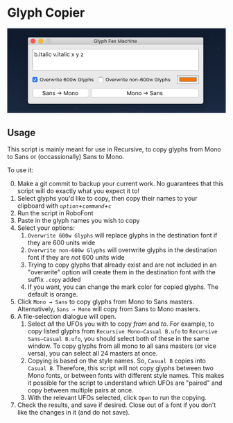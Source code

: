 # Glyph Copier

![](assets/2019-11-21-13-10-07.png)

## Usage

This script is mainly meant for use in Recursive, to copy glyphs from Mono to Sans or (occassionally) Sans to Mono.

To use it:

0. Make a git commit to backup your current work. No guarantees that this script will do exactly what you expect it to!
1. Select glyphs you'd like to copy, then copy their names to your clipboard with *`option`+`command`+`c`*
2. Run the script in RoboFont
3. Paste in the glyph names you wish to copy
4. Select your options: 
   1. `Overwrite 600w Glyphs` will replace glyphs in the destination font if they are 600 units wide
   2. `Overwrite non-600w Glyphs` will overwrite glyphs in the destination font if they are *not* 600 units wide
   3. Trying to copy glyphs that already exist and are not included in an "overwrite" option will create them in the destination font with the suffix `.copy` added
   4. If you want, you can change the mark color for copied glyphs. The default is orange.
5. Click `Mono → Sans` to copy glyphs from Mono to Sans masters. Alternatively, `Sans → Mono` will copy from Sans to Mono masters. 
6. A file-selection dialogue will open. 
   1. Select *all* the UFOs you with to copy *from* and *to*. For example, to copy listed glyphs from `Recursive Mono–Casual B.ufo` to `Recursive Sans–Casual B.ufo`, you should select both of these in the same window. To copy glyphs from all mono to all sans masters (or vice versa), you can select all 24 masters at once.
   2. Copying is based on the style names. So, `Casual B` copies into `Casual B`. Therefore, this script will not copy glyphs between two Mono fonts, or between fonts with different style names. This makes it possible for the script to understand which UFOs are "paired" and copy between multiple pairs at once.
   3. With the relevant UFOs selected, click `Open` to run the copying.
7. Check the results, and save if desired. Close out of a font if you don't like the changes in it (and do not save).
